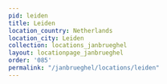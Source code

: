 ```yaml
---
pid: leiden
title: Leiden
location_country: Netherlands
location_city: Leiden
collection: locations_janbrueghel
layout: locationpage_janbrueghel
order: '085'
permalink: "/janbrueghel/locations/leiden"
---
```

